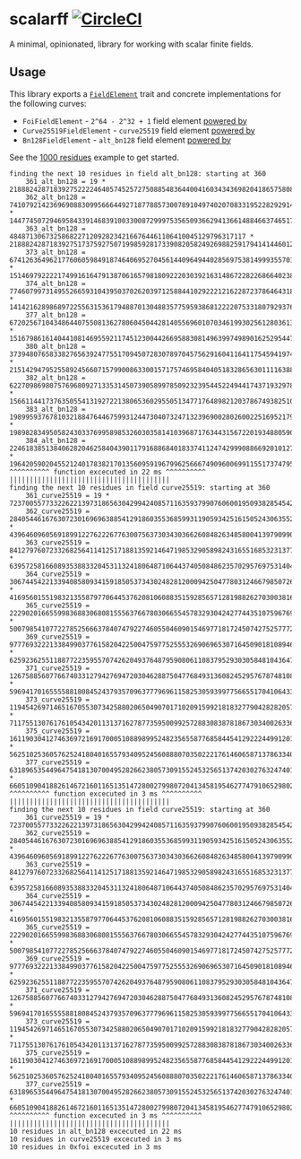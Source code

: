 # scalarff [![CircleCI](https://dl.circleci.com/status-badge/img/gh/chancehudson/scalarff/tree/main.svg?style=shield)](https://dl.circleci.com/status-badge/redirect/gh/chancehudson/scalarff/tree/main)

A minimal, opinionated, library for working with scalar finite fields.

## Usage

This library exports a [`FieldElement`](https://docs.rs/scalarff/latest/scalarff/trait.FieldElement.html) trait and concrete implementations for the following curves:

- `FoiFieldElement` - `2^64 - 2^32 + 1` field element [powered by](https://docs.rs/twenty-first/latest/twenty_first/math/b_field_element/struct.BFieldElement.html)
- `Curve25519FieldElement` - `curve25519` field element [powered by](https://docs.rs/curve25519-dalek/latest/curve25519_dalek/scalar/index.html)
- `Bn128FieldElement` - `alt_bn128` field element [powered by](https://docs.rs/ark-bn254/0.4.0/ark_bn254/)

See the [1000 residues](https://github.com/chancehudson/scalarff/blob/main/examples/1000_residues.rs) example to get started.

```
finding the next 10 residues in field alt_bn128: starting at 360
    361_alt_bn128 = 19 * 21888242871839275222246405745257275088548364400416034343698204186575808495598
    362_alt_bn128 = 7410792142369690883099566644927187788573007891049740207083319522829291451145 * 14477450729469584339146839100330087299975356509366294136614884663746517044472
    363_alt_bn128 = 48487130673258682271209282342166764461106410045129796317117 * 21888242871839275173759275071998592817339082058249269882591794141446012178500
    373_alt_bn128 = 6741263649621776060598491874640695270456144096494402856975381499935570164766 * 15146979222217499161647913870616579818092220303921631486722822686640238330851
    374_alt_bn128 = 7746079973149552665931043950370262039712588441029222121622872378646431859442 * 14142162898689722556315361794887013048835775959386812222075331807929376636175
    377_alt_bn128 = 6720256710434864407550813627806045044281405569601070346199302561280361353611 * 15167986161404410814695592117451230044266958830814963997498901625295447142006
    380_alt_bn128 = 373948076583382765639247755170945072830789704575629160411641175459419747546 * 21514294795255892456607157990086330015717574695840405183286563011116388748071
    382_alt_bn128 = 6227098698075769680927133531450739058997850923239544522494417437193297873685 * 15661144173763505541319272213806536029550513477176489821203786749382510621932
    383_alt_bn128 = 1989959376781032188476446759931244730407324713239690028026002251695217985587 * 19898283495058243033769958985326030358141039687176344315672201934880590510030
    384_alt_bn128 = 2246183851384062820462584043901179168868401833741124742999088669201012712522 * 19642059020455212401783821701356095919679962566674909600699115517374795783095
^^^^^^^^^^ function excecuted in 22 ms ^^^^^^^^^^
||||||||||||||||||||||||||||||||||||||||
finding the next 10 residues in field curve25519: starting at 360
    361_curve25519 = 19 * 7237005577332262213973186563042994240857116359379907606001950938285454250970
    362_curve25519 = 2840544616763072301696963885412918603553685993119059342516150524306355217261 * 4396460960569189912276222677630075637303430366260848263485800413979099033728
    363_curve25519 = 841279760723326825641141251718813592146471985329058982431655168532313770692 * 6395725816608935388332045311324180648710644374050848623570295769753140480297
    364_curve25519 = 3067445422133940858093415918505373430248281200094250477803124667985072644135 * 4169560155198321355879770644537620810608835159285657128198826270300381606854
    365_curve25519 = 2229020166559983688306808155563766780306655457832930424277443510759676986617 * 5007985410772278525666378407479227460550460901546977181724507427525777264372
    369_curve25519 = 977769322213384990377615820422500475977525553269069653071645090181089469610 * 6259236255118877223595570742620493764879590806110837952930305848104364781379
    371_curve25519 = 1267588560776674033127942769472030462887504776849313608245295767874810858995 * 5969417016555588180845243793570963777969611582530593997756655170410643391994
    373_curve25519 = 119454269714651670553073425880206504907017102091599218183277904282820570066 * 7117551307617610543420113137162787735950099257288308387818673034002633680923
    375_curve25519 = 1611903041274636972169170005108898995248235655877685844541292224499120185464 * 5625102536057625241804016557934095245608880703502221761460658713786334065525
    377_curve25519 = 631896535449647541813070049528266238057309155245325651374203027632474016658 * 6605109041882614672160116513514728002799807204134581954627747910652980234331
^^^^^^^^^^ function excecuted in 3 ms ^^^^^^^^^^
||||||||||||||||||||||||||||||||||||||||
finding the next 10 residues in field curve25519: starting at 360
    361_curve25519 = 19 * 7237005577332262213973186563042994240857116359379907606001950938285454250970
    362_curve25519 = 2840544616763072301696963885412918603553685993119059342516150524306355217261 * 4396460960569189912276222677630075637303430366260848263485800413979099033728
    363_curve25519 = 841279760723326825641141251718813592146471985329058982431655168532313770692 * 6395725816608935388332045311324180648710644374050848623570295769753140480297
    364_curve25519 = 3067445422133940858093415918505373430248281200094250477803124667985072644135 * 4169560155198321355879770644537620810608835159285657128198826270300381606854
    365_curve25519 = 2229020166559983688306808155563766780306655457832930424277443510759676986617 * 5007985410772278525666378407479227460550460901546977181724507427525777264372
    369_curve25519 = 977769322213384990377615820422500475977525553269069653071645090181089469610 * 6259236255118877223595570742620493764879590806110837952930305848104364781379
    371_curve25519 = 1267588560776674033127942769472030462887504776849313608245295767874810858995 * 5969417016555588180845243793570963777969611582530593997756655170410643391994
    373_curve25519 = 119454269714651670553073425880206504907017102091599218183277904282820570066 * 7117551307617610543420113137162787735950099257288308387818673034002633680923
    375_curve25519 = 1611903041274636972169170005108898995248235655877685844541292224499120185464 * 5625102536057625241804016557934095245608880703502221761460658713786334065525
    377_curve25519 = 631896535449647541813070049528266238057309155245325651374203027632474016658 * 6605109041882614672160116513514728002799807204134581954627747910652980234331
^^^^^^^^^^ function excecuted in 3 ms ^^^^^^^^^^
||||||||||||||||||||||||||||||||||||||||
10 residues in alt_bn128 excecuted in 22 ms
10 residues in curve25519 excecuted in 3 ms
10 residues in 0xfoi excecuted in 3 ms
```
